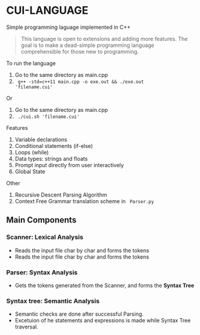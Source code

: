 # CUI-LANGUAGE
Simple programming laguage implemented in C++

> This language is open to extensions and adding more features. The goal is to make a dead-simple programming language comprehensible for those new to programming.


To run the language
1. Go to the same directory as main.cpp
2. <code> g++ -std=c++11 main.cpp -o exe.out && ./exe.out 'filename.cui' </code>


Or

1. Go to the same directory as main.cpp
2. <code> ./cui.sh 'filename.cui'</code>


Features
1. Variable declarations
2. Conditional statements (if-else)
4. Loops (while)
5. Data types: strings and floats
6. Prompt input directly from user interactively
7. Global State


Other
1. Recursive Descent Parsing Algorithm
2. Context Free Grammar translation scheme in <code> Parser.py </code>


## Main Components

### Scanner: Lexical Analysis
* Reads the input file char by char and forms the tokens
* Reads the input file char by char and forms the tokens
  
  
### Parser: Syntax Analysis
* Gets the tokens generated from the Scanner, and forms the <b> Syntax Tree </b>

### Syntax tree: Semantic Analysis
* Semantic checks are done after successful Parsing.
* Excetuion of he statements and expressions is made while Syntax Tree traversal.




  
